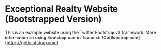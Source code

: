 # Exceptional Realty Website (Bootstrapped Version)

This is an example website using the Twitter Bootstrap v3 framework.
More information on using Bootstrap can be found at:
[GetBoostrap.com] (https://getbootstrap.com)